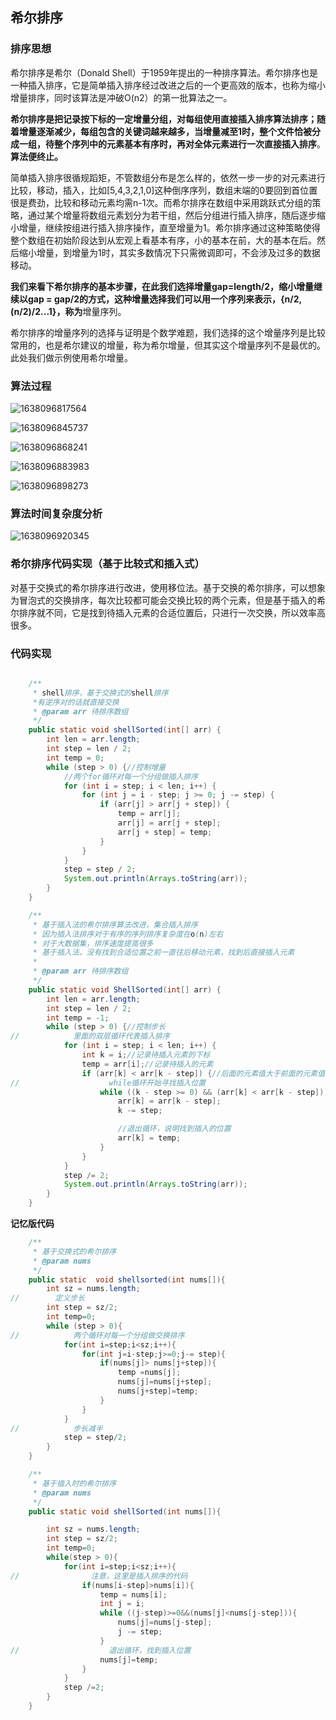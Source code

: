 ## 希尔排序

### 排序思想

希尔排序是希尔（Donald Shell）于1959年提出的一种排序算法。希尔排序也是一种插入排序，它是简单插入排序经过改进之后的一个更高效的版本，也称为缩小增量排序，同时该算法是冲破O(n2）的第一批算法之一。

**希尔排序是把记录按下标的一定增量分组，对每组使用直接插入排序算法排序；随着增量逐渐减少，每组包含的关键词越来越多，当增量减至1时，整个文件恰被分成一组，待整个序列中的元素基本有序时，再对全体元素进行一次直接插入排序**。**算法便终止。**

简单插入排序很循规蹈矩，不管数组分布是怎么样的，依然一步一步的对元素进行比较，移动，插入，比如[5,4,3,2,1,0]这种倒序序列，数组末端的0要回到首位置很是费劲，比较和移动元素均需n-1次。而希尔排序在数组中采用跳跃式分组的策略，通过某个增量将数组元素划分为若干组，然后分组进行插入排序，随后逐步缩小增量，继续按组进行插入排序操作，直至增量为1。希尔排序通过这种策略使得整个数组在初始阶段达到从宏观上看基本有序，小的基本在前，大的基本在后。然后缩小增量，到增量为1时，其实多数情况下只需微调即可，不会涉及过多的数据移动。

**我们来看下希尔排序的基本步骤，在此我们选择增量gap=length/2，缩小增量继续以gap = gap/2的方式，这种增量选择我们可以用一个序列来表示，{n/2,(n/2)/2...1}，称为**增量序列。

希尔排序的增量序列的选择与证明是个数学难题，我们选择的这个增量序列是比较常用的，也是希尔建议的增量，称为希尔增量，但其实这个增量序列不是最优的。此处我们做示例使用希尔增量。

### 算法过程

![1638096817564](https://tprzfbucket.oss-cn-beijing.aliyuncs.com/hadoop/202202/25/144817-185075.png)

![1638096845737](https://tprzfbucket.oss-cn-beijing.aliyuncs.com/hadoop/202111/28/185405-880772.png)

![1638096868241](https://tprzfbucket.oss-cn-beijing.aliyuncs.com/hadoop/202111/28/185428-423518.png)

![1638096883983](https://tprzfbucket.oss-cn-beijing.aliyuncs.com/hadoop/202111/28/185445-333250.png)

![1638096898273](https://tprzfbucket.oss-cn-beijing.aliyuncs.com/hadoop/202111/28/185459-781167.png)

### 算法时间复杂度分析

![1638096920345](https://tprzfbucket.oss-cn-beijing.aliyuncs.com/hadoop/202111/28/185521-480637.png)

### 希尔排序代码实现（基于比较式和插入式）

对基于交换式的希尔排序进行改进，使用移位法。基于交换的希尔排序，可以想象为冒泡式的交换排序，每次比较都可能会交换比较的两个元素，但是基于插入的希尔排序就不同，它是找到待插入元素的合适位置后，只进行一次交换，所以效率高很多。

### 代码实现

~~~ java

    /**
     * shell排序，基于交换式的shell排序
     *有逆序对的话就直接交换
     * @param arr 待排序数组
     */
    public static void shellSorted(int[] arr) {
        int len = arr.length;
        int step = len / 2;
        int temp = 0;
        while (step > 0) {//控制增量
            //两个for循环对每一个分组做插入排序
            for (int i = step; i < len; i++) {
                for (int j = i - step; j >= 0; j -= step) {
                    if (arr[j] > arr[j + step]) {
                        temp = arr[j];
                        arr[j] = arr[j + step];
                        arr[j + step] = temp;
                    }
                }
            }
            step = step / 2;
            System.out.println(Arrays.toString(arr));
        }
    }

    /**
     * 基于插入法的希尔排序算法改进，集合插入排序
     * 因为插入法排序对于有序的序列排序复杂度在o(n)左右
     * 对于大数据集，排序速度提高很多
     * 基于插入法，没有找到合适位置之前一直往后移动元素，找到后直接插入元素
     *
     * @param arr 待排序数组
     */
    public static void ShellSorted(int[] arr) {
        int len = arr.length;
        int step = len / 2;
        int temp = -1;
        while (step > 0) {//控制步长
//            里面的双层循环代表插入排序
            for (int i = step; i < len; i++) {
                int k = i;//记录待插入元素的下标
                temp = arr[i];//记录待插入的元素
                if (arr[k] < arr[k - step]) {//后面的元素值大于前面的元素值
//                    while循环开始寻找插入位置
                    while ((k - step >= 0) && (arr[k] < arr[k - step])) {
                        arr[k] = arr[k - step];
                        k -= step;

                        //退出循环，说明找到插入的位置
                        arr[k] = temp;
                    }
                }
            }
            step /= 2;
            System.out.println(Arrays.toString(arr));
        }
    }
~~~

**记忆版代码**

~~~java
    /**
     * 基于交换式的希尔排序
     * @param nums
     */
    public static  void shellsorted(int nums[]){
        int sz = nums.length;
//        定义步长
        int step = sz/2;
        int temp=0;
        while (step > 0){
//            两个循环对每一个分组做交换排序
            for(int i=step;i<sz;i++){
                for(int j=i-step;j>=0;j-= step){
                    if(nums[j]> nums[j+step]){
                        temp =nums[j];
                        nums[j]=nums[j+step];
                        nums[j+step]=temp;
                    }
                }
            }
//            步长减半
            step = step/2;
        }
    }

    /**
     * 基于插入时的希尔排序
     * @param nums
     */
    public static void shellSorted(int nums[]){

        int sz = nums.length;
        int step = sz/2;
        int temp=0;
        while(step > 0){
            for(int i=step;i<sz;i++){
//                注意，这里是插入排序的代码
                if(nums[i-step]>nums[i]){
                    temp = nums[i];
                    int j = i;
                    while ((j-step)>=0&&(nums[j]<nums[j-step])){
                        nums[j]=nums[j-step];
                        j -= step;
                    }
//                    退出循环，找到插入位置
                    nums[j]=temp;
                }
            }
            step /=2;
        }
    }
~~~

